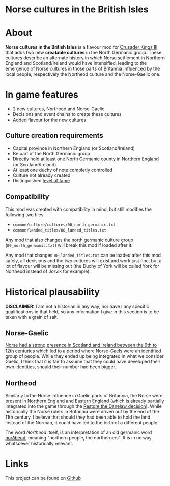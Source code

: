 Norse cultures in the British Isles
===================================

# About

__Norse cultures in the British Isles__ is a flavour mod for [Crusader Kings III](https://www.paradoxplaza.com/crusader-kings-iii/CKCK03GSK0000001-MASTER.html) that adds two new __creatable cultures__ in the North Germanic group. These cultures describe an alternate history in which Norse settlement in Northern England and Scotland/Ireland would have intensified, leading to the emergence of Norse cultures in those parts of Britannia influenced by the local people, respectively the Northeod culture and the Norse-Gaelic one.

# In game features

- 2 new cultures, Northeod and Norse-Gaelic
- Decisions and event chains to create these cultures
- Added flavour for the new cultures

## Culture creation requirements

- Capital province in Northern England (or Scotland/Ireland)
- Be part of the North Germanic group
- Directly hold at least one North Germanic county in Northern England (or Scotland/Ireland)
- At least one duchy of note completly controlled
- Culture not already created
- Distinguished [level of fame](https://ck3.paradoxwikis.com/Resources#Prestige)

## Compatibility

This mod was created with compatibility in mind, but still modifies the following two files:
- `common/culture/cultures/00_north_germanic.txt`
- `common/landed_titles/00_landed_titles.txt`

Any mod that also changes the north germanic culture group (`00_north_germanic.txt`) will break this mod if loaded after it.

Any mod that changes `00_landed_titles.txt` can be loaded after this mod safely, all decisions and the two cultures will exist and work just fine, but a lot of flavour will be missing out (the Duchy of York will be called York for Northeod instead of Jorvik for example).

# Historical plausability

__DISCLAIMER:__ I am not a historian in any way, nor have I any specific qualifications in that field, so any information I give in this section is to be taken with a grain of salt.

## Norse-Gaelic

[Norse had a strong presence in Scotland and Ireland between the 9th to 12th centuries](https://en.wikipedia.org/wiki/Norse%E2%80%93Gaels) which led to a period where Norse-Gaels were an identified group of people. While they ended up being integrated in what we consider Gaelic, I think that it is fair to assume that they could have developed their own identities, should their number had been bigger.

## Northeod

Similarly to the Norse influence in Gaelic parts of Britannia, the Norse were present in [Northern England](https://en.wikipedia.org/wiki/Scandinavian_York) and [Eastern England](https://en.wikipedia.org/wiki/Danelaw) (which is already partially integrated into the game through the [Restore the Danelaw decision](https://ck3.paradoxwikis.com/Decisions#Restore_the_Danelaw)). While historically the Norse rulers in Britannia were driven out by the end of the 11th century, I believe that should they had been able to hold the land instead of the Norman, it could have led to the birth of a different people.

The word _Northeod_ itself, is an interpretation of an old germanic word [norðþéod](https://germanic.ge/en/ang/word/nor%C3%BE-%C3%BE%C3%A9od/), meaning "northern people, the northerners". It is in no way whatsoever historically relevant.

# Links

This project can be found on [Github](https://github.com/niezbop/Norse-Culture-in-the-British-Isles)
